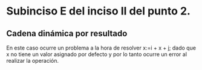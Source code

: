 # Subinciso E del inciso II del punto 2.

## Cadena dinámica por resultado

En este caso ocurre un problema a la hora de resolver x:=i + x + j; dado que x no tiene un valor asignado por defecto y por lo tanto ocurre un error al realizar la operación.
